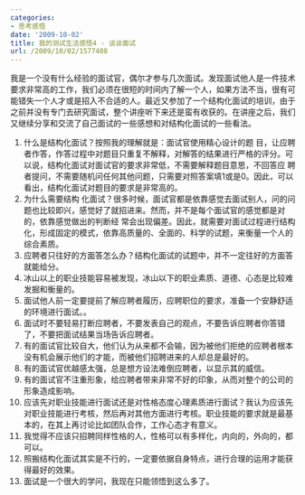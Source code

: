 ```yaml
---
categories:
- 思考感悟
date: '2009-10-02'
title: 我的测试生活感悟4 - 谈谈面试
url: /2009/10/02/1577408
---
```



我是一个没有什么经验的面试官，偶尔才参与几次面试。发现面试他人是一件技术要求非常高的工作，我们必须在很短的时间内了解一个人，如果方法不当，很有可 能错失一个人才或是招入不合适的人。最近又参加了一个结构化面试的培训，由于之前并没有专门去研究面试，整个讲座听下来还是蛮有收获的。在讲座之后，我们 又继续分享和交流了自己面试的一些感想和对结构化面试的一些看法。

1.  什么是结构化面试？按照我的理解就是：面试官使用精心设计的题 目，让应聘者作答，作答过程中对题目只重复不解释，对解答的结果进行严格的评分。可以说，结构化面试对面试官的要求非常低，不需要解释题目意思，不回答应 聘者提问，不需要随机问任何其他问题，只需要对照答案填1或是0。因此，可以看出，结构化面试对题目的要求是非常高的。
2.  为什么需要结构 化面试？很多时候，面试官都是依靠感觉去面试别人，问的问题也比较即兴，感觉好了就招进来。然而，并不是每个面试官的感觉都是对的，依靠感觉做出的判断经 常会出现偏差。因此，就需要对面试过程进行结构化，形成固定的模式，依靠高质量的、全面的、科学的试题，来衡量一个人的综合素质。
3.  应聘者只往好的方面答怎么办？结构化面试的试题中，并不一定往好的方面答就能给分。
4.  冰山以上的职业技能容易被发现，冰山以下的职业素质、道德、心态是比较难发掘和衡量的。
5.  面试他人前一定要提前了解应聘者履历，应聘职位的要求，准备一个安静舒适的环境进行面试。。
6.  面试时不要轻易打断应聘者，不要发表自己的观点，不要告诉应聘者你答错了，不要把面试结果当场告诉应聘者。
7.  有的面试官比较自大，他们认为从来都不会输，因为被他们拒绝的应聘者根本没有机会展示他们的才能，而被他们招聘进来的人却总是最好的。
8.  有的面试官优越感太强，总是想方设法难倒应聘者，以显示其的威信。
9.  有的面试官不注重形象，给应聘者带来非常不好的印象，从而对整个的公司的形象造成影响。
10.  应该先对职业技能进行面试还是对性格态度心理素质进行面试？我认为应该先对职业技能进行考核，然后再对其他方面进行考核。职业技能的要求就是最基本的，在其上再讨论比如团队合作，工作心态才有意义。
11.  我觉得不应该只招聘同样性格的人，性格可以有多样化，内向的，外向的，都可以。
12.  照搬结构化面试其实是不行的，一定要依据自身特点，进行合理的运用才能获得最好的效果。
13.  面试是一个很大的学问，我现在只能领悟到这么多了。